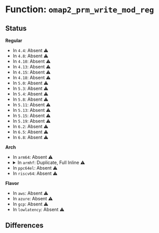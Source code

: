 # Function: <code>omap2_prm_write_mod_reg</code>

## Status
<b>Regular</b>
<ul>
<li>
In <code>4.4</code>: Absent ⚠️
</li>
<li>
In <code>4.8</code>: Absent ⚠️
</li>
<li>
In <code>4.10</code>: Absent ⚠️
</li>
<li>
In <code>4.13</code>: Absent ⚠️
</li>
<li>
In <code>4.15</code>: Absent ⚠️
</li>
<li>
In <code>4.18</code>: Absent ⚠️
</li>
<li>
In <code>5.0</code>: Absent ⚠️
</li>
<li>
In <code>5.3</code>: Absent ⚠️
</li>
<li>
In <code>5.4</code>: Absent ⚠️
</li>
<li>
In <code>5.8</code>: Absent ⚠️
</li>
<li>
In <code>5.11</code>: Absent ⚠️
</li>
<li>
In <code>5.13</code>: Absent ⚠️
</li>
<li>
In <code>5.15</code>: Absent ⚠️
</li>
<li>
In <code>5.19</code>: Absent ⚠️
</li>
<li>
In <code>6.2</code>: Absent ⚠️
</li>
<li>
In <code>6.5</code>: Absent ⚠️
</li>
<li>
In <code>6.8</code>: Absent ⚠️
</li>
</ul>
<b>Arch</b>
<ul>
<li>
In <code>arm64</code>: Absent ⚠️
</li>
<li>
<details>
<summary>In <code>armhf</code>: Duplicate, Full Inline ⚠️</summary>

**Collision:** Static Duplication

**Inline:** Full

**Transformation:** False

**Instances:**

```
In arch/arm/mach-omap2/ti81xx-restart.c (c033cec0)
Location: arch/arm/mach-omap2/prm2xxx_3xxx.h:58
Inline: True
Inline callers:
  - arch/arm/mach-omap2/ti81xx-restart.c:ti81xx_restart
```
```
In arch/arm/mach-omap2/prm2xxx_3xxx.c (c0340788)
Location: arch/arm/mach-omap2/prm2xxx_3xxx.h:58
Inline: True
Inline callers:
  - arch/arm/mach-omap2/prm2xxx_3xxx.c:omap2_clkdm_clear_all_wkdeps
  - arch/arm/mach-omap2/prm2xxx_3xxx.c:omap2_clkdm_del_wkdep
  - arch/arm/mach-omap2/prm2xxx_3xxx.c:omap2_clkdm_add_wkdep
  - arch/arm/mach-omap2/prm2xxx_3xxx.c:omap2_pwrdm_set_logic_retst
  - arch/arm/mach-omap2/prm2xxx_3xxx.c:omap2_pwrdm_set_mem_retst
  - arch/arm/mach-omap2/prm2xxx_3xxx.c:omap2_pwrdm_set_mem_onst
  - arch/arm/mach-omap2/prm2xxx_3xxx.c:omap2_prm_deassert_hardreset
  - arch/arm/mach-omap2/prm2xxx_3xxx.c:omap2_prm_deassert_hardreset
  - arch/arm/mach-omap2/prm2xxx_3xxx.c:omap2_prm_assert_hardreset
```
```
In arch/arm/mach-omap2/prm3xxx.c (c0340cb8)
Location: arch/arm/mach-omap2/prm2xxx_3xxx.h:58
Inline: True
Inline callers:
  - arch/arm/mach-omap2/prm3xxx.c:omap3_pwrdm_disable_hdwr_sar
  - arch/arm/mach-omap2/prm3xxx.c:omap3_pwrdm_enable_hdwr_sar
  - arch/arm/mach-omap2/prm3xxx.c:omap3_pwrdm_clear_all_prev_pwrst
  - arch/arm/mach-omap2/prm3xxx.c:omap3_pwrdm_set_next_pwrst
  - arch/arm/mach-omap2/prm3xxx.c:omap3xxx_prm_clear_global_cold_reset
  - arch/arm/mach-omap2/prm3xxx.c:omap3_prm_reconfigure_io_chain
  - arch/arm/mach-omap2/prm3xxx.c:omap3_prm_reconfigure_io_chain
  - arch/arm/mach-omap2/prm3xxx.c:omap3_prm_reconfigure_io_chain
  - arch/arm/mach-omap2/prm3xxx.c:omap3430_pre_es3_1_reconfigure_io_chain
  - arch/arm/mach-omap2/prm3xxx.c:omap3430_pre_es3_1_reconfigure_io_chain
  - arch/arm/mach-omap2/prm3xxx.c:omap3_prm_init_pm
  - arch/arm/mach-omap2/prm3xxx.c:omap3_prm_init_pm
  - arch/arm/mach-omap2/prm3xxx.c:omap3_prm_init_pm
  - arch/arm/mach-omap2/prm3xxx.c:omap3_prm_init_pm
  - arch/arm/mach-omap2/prm3xxx.c:omap3_prm_init_pm
  - arch/arm/mach-omap2/prm3xxx.c:omap3_prm_init_pm
  - arch/arm/mach-omap2/prm3xxx.c:omap3_prm_init_pm
  - arch/arm/mach-omap2/prm3xxx.c:omap3_prm_init_pm
  - arch/arm/mach-omap2/prm3xxx.c:omap3_prm_init_pm
  - arch/arm/mach-omap2/prm3xxx.c:omap3_prm_init_pm
  - arch/arm/mach-omap2/prm3xxx.c:omap3_prm_init_pm
  - arch/arm/mach-omap2/prm3xxx.c:omap3_prm_init_pm
  - arch/arm/mach-omap2/prm3xxx.c:omap3_prm_init_pm
  - arch/arm/mach-omap2/prm3xxx.c:omap3_prm_init_pm
  - arch/arm/mach-omap2/prm3xxx.c:omap3_prm_init_pm
  - arch/arm/mach-omap2/prm3xxx.c:omap3_prm_init_pm
  - arch/arm/mach-omap2/prm3xxx.c:omap3_prm_init_pm
  - arch/arm/mach-omap2/prm3xxx.c:omap3_prm_init_pm
  - arch/arm/mach-omap2/prm3xxx.c:omap3_prm_init_pm
  - arch/arm/mach-omap2/prm3xxx.c:omap3_prm_init_pm
  - arch/arm/mach-omap2/prm3xxx.c:omap3_prm_init_pm
  - arch/arm/mach-omap2/prm3xxx.c:omap3_prm_reset_modem
  - arch/arm/mach-omap2/prm3xxx.c:omap3_prm_reset_modem
  - arch/arm/mach-omap2/prm3xxx.c:omap3xxx_prm_clear_mod_irqs
  - arch/arm/mach-omap2/prm3xxx.c:omap3xxx_prm_restore_irqen
  - arch/arm/mach-omap2/prm3xxx.c:omap3xxx_prm_save_and_clear_irqen
  - arch/arm/mach-omap2/prm3xxx.c:omap3xxx_prm_dpll3_reset
  - arch/arm/mach-omap2/prm3xxx.c:omap3_prm_vcvp_rmw
  - arch/arm/mach-omap2/prm3xxx.c:omap3_prm_vcvp_write
  - arch/arm/mach-omap2/prm3xxx.c:omap3_prm_vp_clear_txdone
```
```
In arch/arm/mach-omap2/powerdomains3xxx_data.c (c03466f8)
Location: arch/arm/mach-omap2/prm2xxx_3xxx.h:58
Inline: True
Inline callers:
  - arch/arm/mach-omap2/powerdomains3xxx_data.c:ti81xx_pwrdm_set_next_pwrst
```
</details>
</li>
<li>
In <code>ppc64el</code>: Absent ⚠️
</li>
<li>
In <code>riscv64</code>: Absent ⚠️
</li>
</ul>
<b>Flavor</b>
<ul>
<li>
In <code>aws</code>: Absent ⚠️
</li>
<li>
In <code>azure</code>: Absent ⚠️
</li>
<li>
In <code>gcp</code>: Absent ⚠️
</li>
<li>
In <code>lowlatency</code>: Absent ⚠️
</li>
</ul>

## Differences
